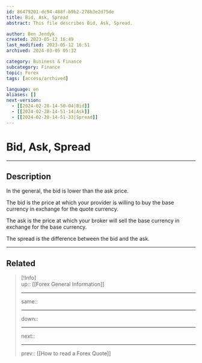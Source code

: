 ```yaml
---
id: 86479201-dc94-488f-b9b2-278b3e2d75de
title: Bid, Ask, Spread
abstract: This file describes Bid, Ask, Spread.

author: Ben Jendyk
created: 2023-05-12 16:49
last_modified: 2023-05-12 16:51
archived: 2024-03-05 05:32

category: Business & Finance  
subcategory: Finance  
topic: Forex 
tags: [access/archived]

language: en
aliases: []
next-version:
  - [[2024-02-28-14-50-04|Bid]]
  - [[2024-02-28-14-51-14|Ask]]
  - [[2024-02-28-14-51-33|Spread]]
---
```


# Bid, Ask, Spread

---

## Description

In the general, the bid is lower than the ask price.

The bid is the price at which your provider is willing to buy the base currency in exchange for the quote currency.

The ask is the price at which your broker will sell the base currency in exchange for the base currency.

The spread is the difference between the bid and the ask.

---

## Related

> [!Info]  
> up:: [[Forex General Information]]
> - ---
> same::
> - ---
> down::
> - ---
> next::
> - ---
> prev:: [[How to read a Forex Quote]]
